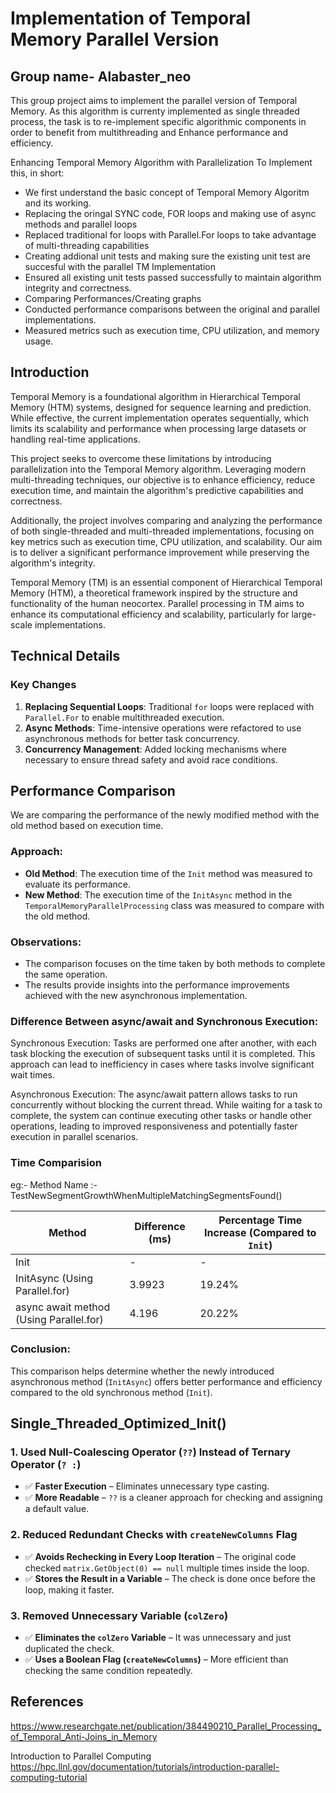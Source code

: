 # Implementation of Temporal Memory Parallel Version
## Group name- Alabaster_neo


This group project aims to implement the parallel version of Temporal Memory. As this algorithm is currenty implemented as single threaded process, the task is to re-implement specific algorithmic components in order to benefit from multithreading and Enhance performance and efficiency.

Enhancing Temporal Memory Algorithm with Parallelization
To Implement this, in short:

* We first understand the basic concept of Temporal Memory Algoritm and its working.
* Replacing the oringal SYNC code, FOR loops and making use of async methods and parallel loops
* Replaced traditional for loops with Parallel.For loops to take advantage of multi-threading capabilities
* Creating addional unit tests and making sure the existing unit test are succesful with the parallel TM Implementation
* Ensured all existing unit tests passed successfully to maintain algorithm integrity and correctness.
* Comparing Performances/Creating graphs
* Conducted performance comparisons between the original and parallel implementations.
* Measured metrics such as execution time, CPU utilization, and memory usage.


## Introduction

Temporal Memory is a foundational algorithm in Hierarchical Temporal Memory (HTM) systems, designed for sequence learning and prediction. While effective, the current implementation operates sequentially, which limits its scalability and performance when processing large datasets or handling real-time applications.

This project seeks to overcome these limitations by introducing parallelization into the Temporal Memory algorithm. Leveraging modern multi-threading techniques, our objective is to enhance efficiency, reduce execution time, and maintain the algorithm's predictive capabilities and correctness.

Additionally, the project involves comparing and analyzing the performance of both single-threaded and multi-threaded implementations, focusing on key metrics such as execution time, CPU utilization, and scalability. Our aim is to deliver a significant performance improvement while preserving the algorithm's integrity.



Temporal Memory (TM) is an essential component of Hierarchical Temporal Memory (HTM), a theoretical framework inspired by the structure and functionality of the human neocortex. Parallel processing in TM aims to enhance its computational efficiency and scalability, particularly for large-scale implementations.


## Technical Details

### Key Changes
1. **Replacing Sequential Loops**: Traditional `for` loops were replaced with `Parallel.For` to enable multithreaded execution.
2. **Async Methods**: Time-intensive operations were refactored to use asynchronous methods for better task concurrency.
3. **Concurrency Management**: Added locking mechanisms where necessary to ensure thread safety and avoid race conditions.



## Performance Comparison

We are comparing the performance of the newly modified method with the old method based on execution time.

### Approach:
- **Old Method**: The execution time of the `Init` method was measured to evaluate its performance.
- **New Method**: The execution time of the `InitAsync` method in the `TemporalMemoryParallelProcessing` class was measured to compare with the old method.

### Observations:
- The comparison focuses on the time taken by both methods to complete the same operation.
- The results provide insights into the performance improvements achieved with the new asynchronous implementation.



### Difference Between async/await and Synchronous Execution:

Synchronous Execution: Tasks are performed one after another, with each task blocking the execution of subsequent tasks until it is completed. This approach can lead to inefficiency in cases where tasks involve significant wait times.

Asynchronous Execution: The async/await pattern allows tasks to run concurrently without blocking the current thread. While waiting for a task to complete, the system can continue executing other tasks or handle other operations, leading to improved responsiveness and potentially faster execution in parallel scenarios.




### Time Comparision 

eg:- Method Name :- TestNewSegmentGrowthWhenMultipleMatchingSegmentsFound()


| Method                                  | Difference (ms) | Percentage Time Increase (Compared to `Init`) |
|-----------------------------------------|-----------------|-----------------------------------------------|
| Init                                    | -               | -                                             |
| InitAsync (Using Parallel.for)          | 3.9923          | 19.24%                                        |
| async await method (Using Parallel.for) | 4.196           | 20.22%                                        |

### Conclusion:
This comparison helps determine whether the newly introduced asynchronous method (`InitAsync`) offers better performance and efficiency compared to the old synchronous method (`Init`).



## Single_Threaded_Optimized_Init()

### 1. Used Null-Coalescing Operator (`??`) Instead of Ternary Operator (`? :`)
- ✅ **Faster Execution** – Eliminates unnecessary type casting.
- ✅ **More Readable** – `??` is a cleaner approach for checking and assigning a default value.

### 2. Reduced Redundant Checks with `createNewColumns` Flag
- ✅ **Avoids Rechecking in Every Loop Iteration** – The original code checked `matrix.GetObject(0) == null` multiple times inside the loop.
- ✅ **Stores the Result in a Variable** – The check is done once before the loop, making it faster.

### 3. Removed Unnecessary Variable (`colZero`)
- ✅ **Eliminates the `colZero` Variable** – It was unnecessary and just duplicated the check.
- ✅ **Uses a Boolean Flag (`createNewColumns`)** – More efficient than checking the same condition repeatedly.



## References

https://www.researchgate.net/publication/384490210_Parallel_Processing_of_Temporal_Anti-Joins_in_Memory

Introduction to Parallel Computing
https://hpc.llnl.gov/documentation/tutorials/introduction-parallel-computing-tutorial



